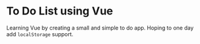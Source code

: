 # To Do List using Vue

Learning Vue by creating a small and simple to do app. Hoping to one day add `localStorage` support.
